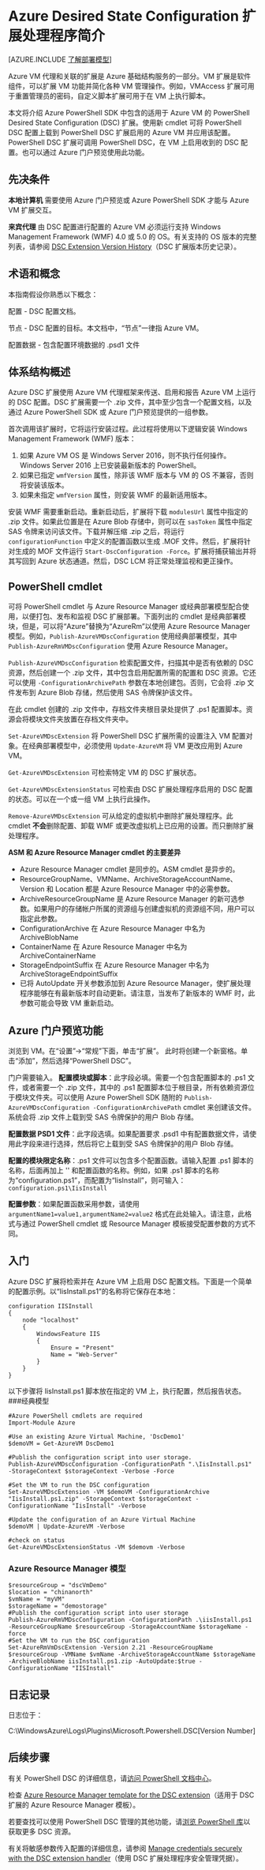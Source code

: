 <properties
    pageTitle="适用于 Azure 的 Desired State Configuration 概述 | Azure"
    description="有关使用 PowerShell Desired State Configuration 的 Azure 扩展的概述。内容涉及先决条件、体系结构和 cmdlet。"
    services="virtual-machines-windows"
    documentationcenter=""
    author="zjalexander"
    manager="timlt"
    editor=""
    tags="azure-service-management,azure-resource-manager"
    keywords="" />
<tags
    ms.assetid="bbacbc93-1e7b-4611-a3ec-e3320641f9ba"
    ms.service="virtual-machines-windows"
    ms.devlang="na"
    ms.topic="article"
    ms.tgt_pltfrm="vm-windows"
    ms.workload="na"
    ms.date="01/09/2017"
    wacn.date="02/24/2017"
    ms.author="zachal" />  


# Azure Desired State Configuration 扩展处理程序简介
[AZURE.INCLUDE [了解部署模型](../../includes/learn-about-deployment-models-both-include.md)]

Azure VM 代理和关联的扩展是 Azure 基础结构服务的一部分。VM 扩展是软件组件，可以扩展 VM 功能并简化各种 VM 管理操作。例如，VMAccess 扩展可用于重置管理员的密码，自定义脚本扩展可用于在 VM 上执行脚本。

本文将介绍 Azure PowerShell SDK 中包含的适用于 Azure VM 的 PowerShell Desired State Configuration \(DSC\) 扩展。使用新 cmdlet 可将 PowerShell DSC 配置上载到 PowerShell DSC 扩展启用的 Azure VM 并应用该配置。PowerShell DSC 扩展可调用 PowerShell DSC，在 VM 上启用收到的 DSC 配置。也可以通过 Azure 门户预览使用此功能。

## 先决条件
**本地计算机** 
需要使用 Azure 门户预览或 Azure PowerShell SDK 才能与 Azure VM 扩展交互。

**来宾代理** 
由 DSC 配置进行配置的 Azure VM 必须运行支持 Windows Management Framework \(WMF\) 4.0 或 5.0 的 OS。有关支持的 OS 版本的完整列表，请参阅 [DSC Extension Version History](https://blogs.msdn.microsoft.com/powershell/2014/11/20/release-history-for-the-azure-dsc-extension/)（DSC 扩展版本历史记录）。

## 术语和概念
本指南假设你熟悉以下概念：

配置 - DSC 配置文档。

节点 - DSC 配置的目标。本文档中，“节点”一律指 Azure VM。

配置数据 - 包含配置环境数据的 .psd1 文件

## 体系结构概述
Azure DSC 扩展使用 Azure VM 代理框架来传送、启用和报告 Azure VM 上运行的 DSC 配置。DSC 扩展需要一个 .zip 文件，其中至少包含一个配置文档，以及通过 Azure PowerShell SDK 或 Azure 门户预览提供的一组参数。

首次调用该扩展时，它将运行安装过程。此过程将使用以下逻辑安装 Windows Management Framework \(WMF\) 版本：

1. 如果 Azure VM OS 是 Windows Server 2016，则不执行任何操作。Windows Server 2016 上已安装最新版本的 PowerShell。
2. 如果已指定 `wmfVersion` 属性，除非该 WMF 版本与 VM 的 OS 不兼容，否则将安装该版本。
3. 如果未指定 `wmfVersion` 属性，则安装 WMF 的最新适用版本。

安装 WMF 需要重新启动。重新启动后，扩展将下载 `modulesUrl` 属性中指定的 .zip 文件。如果此位置是在 Azure Blob 存储中，则可以在 `sasToken` 属性中指定 SAS 令牌来访问该文件。下载并解压缩 .zip 之后，将运行 `configurationFunction` 中定义的配置函数以生成 .MOF 文件。然后，扩展将针对生成的 MOF 文件运行 `Start-DscConfiguration -Force`。扩展将捕获输出并将其写回到 Azure 状态通道。然后，DSC LCM 将正常处理监视和更正操作。

## PowerShell cmdlet
可将 PowerShell cmdlet 与 Azure Resource Manager 或经典部署模型配合使用，以便打包、发布和监视 DSC 扩展部署。下面列出的 cmdlet 是经典部署模块，但是，可以将“Azure”替换为“AzureRm”以使用 Azure Resource Manager 模型。例如，`Publish-AzureVMDscConfiguration` 使用经典部署模型，其中 `Publish-AzureRmVMDscConfiguration` 使用 Azure Resource Manager。

`Publish-AzureVMDscConfiguration` 检索配置文件，扫描其中是否有依赖的 DSC 资源，然后创建一个 .zip 文件，其中包含启用配置所需的配置和 DSC 资源。它还可以使用 `-ConfigurationArchivePath` 参数在本地创建包。否则，它会将 .zip 文件发布到 Azure Blob 存储，然后使用 SAS 令牌保护该文件。

在此 cmdlet 创建的 .zip 文件中，存档文件夹根目录处提供了 .ps1 配置脚本。资源会将模块文件夹放置在存档文件夹中。

`Set-AzureVMDscExtension` 将 PowerShell DSC 扩展所需的设置注入 VM 配置对象。在经典部署模型中，必须使用 `Update-AzureVM` 将 VM 更改应用到 Azure VM。

`Get-AzureVMDscExtension` 可检索特定 VM 的 DSC 扩展状态。

`Get-AzureVMDscExtensionStatus` 可检索由 DSC 扩展处理程序启用的 DSC 配置的状态。可以在一个或一组 VM 上执行此操作。

`Remove-AzureVMDscExtension` 可从给定的虚拟机中删除扩展处理程序。此 cmdlet **不会**删除配置、卸载 WMF 或更改虚拟机上已应用的设置。而只删除扩展处理程序。

**ASM 和 Azure Resource Manager cmdlet 的主要差异**

* Azure Resource Manager cmdlet 是同步的。ASM cmdlet 是异步的。
* ResourceGroupName、VMName、ArchiveStorageAccountName、Version 和 Location 都是 Azure Resource Manager 中的必需参数。
* ArchiveResourceGroupName 是 Azure Resource Manager 的新可选参数。如果用户的存储帐户所属的资源组与创建虚拟机的资源组不同，用户可以指定此参数。
* ConfigurationArchive 在 Azure Resource Manager 中名为 ArchiveBlobName
* ContainerName 在 Azure Resource Manager 中名为 ArchiveContainerName
* StorageEndpointSuffix 在 Azure Resource Manager 中名为 ArchiveStorageEndpointSuffix
* 已将 AutoUpdate 开关参数添加到 Azure Resource Manager，使扩展处理程序能够在有最新版本时自动更新。请注意，当发布了新版本的 WMF 时，此参数可能会导致 VM 重新启动。

## Azure 门户预览功能
浏览到 VM。在“设置”-\>“常规”下面，单击“扩展”。 此时将创建一个新窗格。单击“添加”，然后选择“PowerShell DSC”。

门户需要输入。
**配置模块或脚本**：此字段必填。需要一个包含配置脚本的 .ps1 文件，或者需要一个 .zip 文件，其中的 .ps1 配置脚本位于根目录，所有依赖资源位于模块文件夹。可以使用 Azure PowerShell SDK 随附的 `Publish-AzureVMDscConfiguration -ConfigurationArchivePath` cmdlet 来创建该文件。系统会将 .zip 文件上载到受 SAS 令牌保护的用户 Blob 存储。

**配置数据 PSD1 文件**：此字段选填。如果配置要求 .psd1 中有配置数据文件，请使用此字段来进行选择，然后将它上载到受 SAS 令牌保护的用户 Blob 存储。

**配置的模块限定名称**：.ps1 文件可以包含多个配置函数。请输入配置 .ps1 脚本的名称，后面再加上 '' 和配置函数的名称。例如，如果 .ps1 脚本的名称为“configuration.ps1”，而配置为“IisInstall”，则可输入：`configuration.ps1\IisInstall`

**配置参数**：如果配置函数采用参数，请使用 `argumentName1=value1,argumentName2=value2` 格式在此处输入。请注意，此格式与通过 PowerShell cmdlet 或 Resource Manager 模板接受配置参数的方式不同。

## 入门
Azure DSC 扩展将检索并在 Azure VM 上启用 DSC 配置文档。下面是一个简单的配置示例。以“IisInstall.ps1”的名称将它保存在本地：

    configuration IISInstall 
    { 
        node "localhost"
        { 
            WindowsFeature IIS 
            { 
                Ensure = "Present" 
                Name = "Web-Server"                       
            } 
        } 
    }

以下步骤将 IisInstall.ps1 脚本放在指定的 VM 上，执行配置，然后报告状态。
###经典模型

    #Azure PowerShell cmdlets are required
    Import-Module Azure

    #Use an existing Azure Virtual Machine, 'DscDemo1'
    $demoVM = Get-AzureVM DscDemo1

    #Publish the configuration script into user storage.
    Publish-AzureVMDscConfiguration -ConfigurationPath ".\IisInstall.ps1" -StorageContext $storageContext -Verbose -Force

    #Set the VM to run the DSC configuration
    Set-AzureVMDscExtension -VM $demoVM -ConfigurationArchive "IisInstall.ps1.zip" -StorageContext $storageContext -ConfigurationName "IisInstall" -Verbose

    #Update the configuration of an Azure Virtual Machine
    $demoVM | Update-AzureVM -Verbose

    #check on status
    Get-AzureVMDscExtensionStatus -VM $demovm -Verbose

### Azure Resource Manager 模型

    $resourceGroup = "dscVmDemo"
    $location = "chinanorth"
    $vmName = "myVM"
    $storageName = "demostorage"
    #Publish the configuration script into user storage
    Publish-AzureRmVMDscConfiguration -ConfigurationPath .\iisInstall.ps1 -ResourceGroupName $resourceGroup -StorageAccountName $storageName -force
    #Set the VM to run the DSC configuration
    Set-AzureRmVmDscExtension -Version 2.21 -ResourceGroupName $resourceGroup -VMName $vmName -ArchiveStorageAccountName $storageName -ArchiveBlobName iisInstall.ps1.zip -AutoUpdate:$true -ConfigurationName "IISInstall"

## 日志记录
日志位于：

C:\\WindowsAzure\\Logs\\Plugins\\Microsoft.Powershell.DSC\[Version Number\]

## 后续步骤
有关 PowerShell DSC 的详细信息，请[访问 PowerShell 文档中心](https://msdn.microsoft.com/powershell/dsc/overview)。

检查 [Azure Resource Manager template for the DSC extension](/documentation/articles/virtual-machines-windows-extensions-dsc-template/)（适用于 DSC 扩展的 Azure Resource Manager 模板）。

若要查找可以使用 PowerShell DSC 管理的其他功能，请[浏览 PowerShell 库](https://www.powershellgallery.com/packages?q=DscResource&x=0&y=0)以获取更多 DSC 资源。

有关将敏感参数传入配置的详细信息，请参阅 [Manage credentials securely with the DSC extension handler](/documentation/articles/virtual-machines-windows-extensions-dsc-credentials/)（使用 DSC 扩展处理程序安全管理凭据）。

<!---HONumber=Mooncake_0220_2017-->
<!--Update_Description: Adding ARM model-->